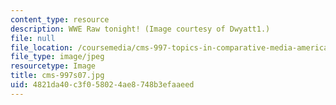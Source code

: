 ```yaml
---
content_type: resource
description: WWE Raw tonight! (Image courtesy of Dwyatt1.)
file: null
file_location: /coursemedia/cms-997-topics-in-comparative-media-american-pro-wrestling-spring-2007/4821da40c3f058024ae8748b3efaaeed_cms-997s07.jpg
file_type: image/jpeg
resourcetype: Image
title: cms-997s07.jpg
uid: 4821da40-c3f0-5802-4ae8-748b3efaaeed
---
```

